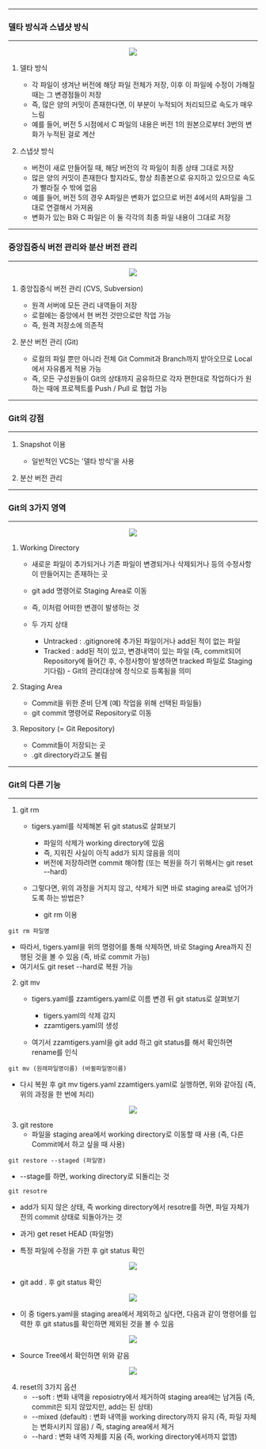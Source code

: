 -----
### 델타 방식과 스냅샷 방식
-----
<div align="center">
<img src="https://github.com/sooyounghan/Web/assets/34672301/26230a8c-6f47-4fc9-95ec-0bf6c6bbb00e">
</div>

1. 델타 방식
   - 각 파일이 생겨난 버전에 해당 파일 전체가 저장, 이후 이 파일에 수정이 가해질 때는 그 변경점들이 저장
   - 즉, 많은 양의 커밋이 존재한다면, 이 부분이 누적되어 처리되므로 속도가 매우 느림
   - 예를 들어, 버전 5 시점에서 C 파일의 내용은 버전 1의 원본으로부터 3번의 변화가 누적된 걸로 계산
  
2. 스냅샷 방식
   - 버전이 새로 만들어질 때, 해당 버전의 각 파일이 최종 상태 그대로 저장
   - 많은 양의 커밋이 존재한다 할지라도, 항상 최종본으로 유지하고 있으므로 속도가 빨라질 수 밖에 없음
   - 예를 들어, 버전 5의 경우 A파일은 변화가 없으므로 버전 4에서의 A파일을 그대로 연결해서 가져옴
   - 변화가 있는 B와 C 파일은 이 둘 각각의 최종 파일 내용이 그대로 저장

-----
### 중앙집중식 버전 관리와 분산 버전 관리
-----
<div align="center">
<img src="https://github.com/sooyounghan/Web/assets/34672301/0bbc0cc0-99dc-4464-b4a3-1ed99698556a">
</div>

1. 중앙집중식 버전 관리 (CVS, Subversion)
   - 원격 서버에 모든 관리 내역들이 저장
   - 로컬에는 중앙에서 현 버전 것만으로만 작업 가능
   - 즉, 원격 저장소에 의존적
    
2. 분산 버전 관리 (Git)
   - 로컬의 파일 뿐만 아니라 전체 Git Commit과 Branch까지 받아오므로 Local에서 자유롭게 적용 가능
   - 즉, 모든 구성원들이 Git의 상태까지 공유하므로 각자 편한대로 작업하다가 원하는 때에 프로젝트를 Push / Pull 로 협업 가능
     
-----
### Git의 강점
-----
1. Snapshot 이용
   - 일반적인 VCS는 '델타 방식'을 사용

2. 분산 버전 관리

-----
### Git의 3가지 영역
-----
<div align="center">
<img src = "https://github.com/sooyounghan/Web/assets/34672301/72ced2c4-5291-4ccf-9a3d-b5c56ebcd0f9">
</div>

1. Working Directory
   - 새로운 파일이 추가되거나 기존 파일이 변경되거나 삭제되거나 등의 수정사항이 만들어지는 존재하는 곳
   - git add 명령어로 Staging Area로 이동
   - 즉, 이처럼 어떠한 변경이 발생하는 것

   - 두 가지 상태 
      + Untracked : .gitignore에 추가된 파일이거나 add된 적이 없는 파일
      + Tracked : add된 적이 있고, 변경내역이 있는 파일 (즉, commit되어 Repository에 들어간 후, 수정사항이 발생하면 tracked 파일로 Staging 기다림) - Git의 관리대상에 정식으로 등록됨을 의미
     
2. Staging Area
   - Commit을 위한 준비 단계 (예) 작업을 위해 선택된 파일들)
   - git commit 명령어로 Repository로 이동
   
3. Repository (= Git Repository)
   - Commit들이 저장되는 곳
   - .git directory라고도 불림


-----
### Git의 다른 기능
-----
1. git rm
   - tigers.yaml를 삭제해본 뒤 git status로 살펴보기
      + 파일의 삭제가 working directory에 있음
      + 즉, 지워진 사실이 아직 add가 되지 않음을 의미
      + 버전에 저장하려면 commit 해야함 (또는 복원을 하기 위해서는 git reset --hard)

   - 그렇다면, 위의 과정을 거치지 않고, 삭제가 되면 바로 staging area로 넘어가도록 하는 방법은?
     + git rm 이용
```
git rm 파일명
```

   - 따라서, tigers.yaml을 위의 명령어를 통해 삭제하면, 바로 Staging Area까지 진행된 것을 볼 수 있음 (즉, 바로 commit 가능)
   - 여기서도 git reset --hard로 복원 가능

2. git mv
   - tigers.yaml를 zzamtigers.yaml로 이름 변경 뒤 git status로 살펴보기
     + tigers.yaml의 삭제 감지
     + zzamtigers.yaml의 생성

   - 여기서 zzamtigers.yaml을 git add 하고 git status를 해서 확인하면 rename를 인식

```
git mv (원래파일명이름) (바뀔파일명이름)
```

  - 다시 복원 후 git mv tigers.yaml zzamtigers.yaml로 실행하면, 위와 같아짐 (즉, 위의 과정을 한 번에 처리)
<div align="center">
<img src="https://github.com/sooyounghan/Web/assets/34672301/edec9f76-b4fa-4aae-8d8b-410cf62629be">
</div>


3. git restore
   - 파일을 staging area에서 working directory로 이동할 때 사용 (즉, 다른 Commit에서 하고 싶을 때 사용)
```
git restore --staged (파일명)
```
   - --stage를 하면, working directory로 되돌리는 것

```
git resotre
```
   - add가 되지 않은 상태, 즉 working directory에서 resotre를 하면, 파일 자체가 전의 commit 상태로 되돌아가는 것
   
   - 과거) get reset HEAD (파일명)

   - 특정 파일에 수정을 가한 후 git status 확인
<div align="center">
<img src="https://github.com/sooyounghan/Web/assets/34672301/1a4ff0b9-9b33-4d24-aa04-45b954d7d458">
</div>

   - git add . 후 git status 확인
<div align="center">
<img src="https://github.com/sooyounghan/Web/assets/34672301/56a532fe-dbd9-45d4-b0bb-e6dd6b9cc05b">
</div>

   - 이 중 tigers.yaml을 staging area에서 제외하고 싶다면, 다음과 같이 명령어를 입력한 후 git status를 확인하면 제외된 것을 볼 수 있음
<div align="center">
<img src="https://github.com/sooyounghan/Web/assets/34672301/9e0e2c1f-1930-4f5f-ab5d-d31bff43e4ee">
</div>

   - Source Tree에서 확인하면 위와 같음
<div align="center">
<img src="https://github.com/sooyounghan/Web/assets/34672301/962d153c-4b58-4547-b2a7-ed044296b919">
</div>

4. reset의 3가지 옵션
   - --soft : 변화 내역을 reposiotry에서 제거하여 staging area에는 남겨둠 (즉, commit은 되지 않았지만, add는 된 상태)
   - --mixed (default) : 변화 내역을 working directory까지 유지 (즉, 파일 자체는 변화시키지 않음) / 즉, staging area에서 제거
   - --hard : 변화 내역 자체를 지움 (즉, working directory에서까지 없앰)

